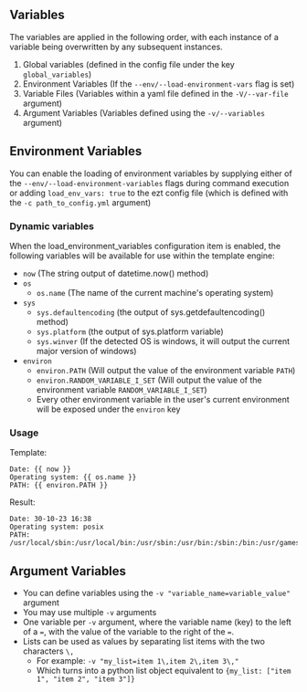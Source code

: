## Variables

The variables are applied in the following order, with each instance of a variable being overwritten by any subsequent instances.

1. Global variables (defined in the config file under the key `global_variables`)
2. Environment Variables (If the `--env/--load-environment-vars` flag is set)
3. Variable Files (Variables within a yaml file defined in the `-V/--var-file` argument)
4. Argument Variables (Variables defined using the `-v/--variables` argument)



## Environment Variables

You can enable the loading of environment variables by supplying either of the `--env/--load-environment-variables` flags during command execution
or adding `load_env_vars: true` to the ezt config file (which is defined with the `-c path_to_config.yml` argument)


### Dynamic variables
When the load_environment_variables configuration item is enabled, the following variables will be available for use within the template engine:

- `now` (The string output of datetime.now() method)
- `os`
  - `os.name` (The name of the current machine's operating system)
- `sys`
  - `sys.defaultencoding` (the output of sys.getdefaultencoding() method)
  - `sys.platform` (the output of sys.platform variable)
  - `sys.winver` (If the detected OS is windows, it will output the current major version of windows)
- `environ`
  - `environ.PATH` (Will output the value of the environment variable `PATH`)
  - `environ.RANDOM_VARIABLE_I_SET` (Will output the value of the environment variable `RANDOM_VARIABLE_I_SET`)
  - Every other environment variable in the user's current environment will be exposed under the `environ` key

### Usage

Template:
```jinja2
Date: {{ now }}
Operating system: {{ os.name }}
PATH: {{ environ.PATH }}
```

Result:
```text
Date: 30-10-23 16:38
Operating system: posix
PATH: /usr/local/sbin:/usr/local/bin:/usr/sbin:/usr/bin:/sbin:/bin:/usr/games:/usr/local/games:/snap/bin
```


## Argument Variables

- You can define variables using the `-v "variable_name=variable_value"` argument
- You may use multiple `-v` arguments
- One variable per `-v` argument, where the variable name (key) to the left of a `=`, with the value of the variable to the right of the `=`.
- Lists can be used as values by separating list items with the two characters `\,`
  - For example: `-v "my_list=item 1\,item 2\,item 3\,"`
  - Which turns into a python list object equivalent to `{my_list: ["item 1", "item 2", "item 3"]}`